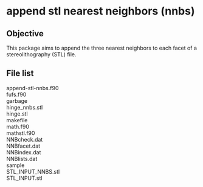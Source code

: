 # append stl nearest neighbors (nnbs)
## Objective
This package aims to append the three nearest neighbors to each facet of a stereolithography (STL) file.

## File list

append-stl-nnbs.f90                                                                                                                                        
fufs.f90                                                                                                                                                   
garbage                                                                                                                                                    
hinge_nnbs.stl                                                                                                                                             
hinge.stl                                                                                                                                                  
makefile                                                                                                                                                   
math.f90                                                                                                                                                   
mathstl.f90                                                                                                                                                
NNBcheck.dat                                                                                                                                               
NNBfacet.dat                                                                                                                                               
NNBindex.dat                                                                                                                                               
NNBlists.dat                                                                                                                                               
sample                                                                                                                                                     
STL_INPUT_NNBS.stl                                                                                                                                         
STL_INPUT.stl
